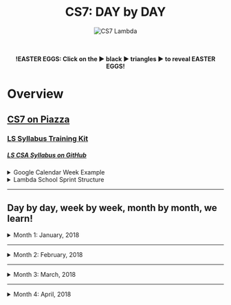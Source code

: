<div align="center">
  <h1>CS7: DAY by DAY</h1>
  <img src="https://raw.githubusercontent.com/mixelpixel/LambdaSchoolTA/master/art/cs7lambda.png" alt="CS7 Lambda" height="200px" width="200px">
  <br><br><br>
  <p><b>!EASTER EGGS: Click on the ▶︎ black ▶︎ triangles ▶︎ to reveal EASTER EGGS!</b></p>
</div>

# Overview
## [CS7 on Piazza](https://piazza.com/class/jc6vhnh8mdl5pw)
### [LS Syllabus Training Kit](http://ls-training-kit.netlify.com/cs-master)
##### [LS CSA Syllabus on GitHub](https://github.com/LambdaSchool/LambdaCSA-Syllabus)

<details>
  <summary>Google Calendar Week Example</summary><p>

  - The CS7 Calendar is available on Google Calendars per invite.

  ![CS& Google Calendar](art/google-calendar.png)

  </p>
</details>

<details>
  <summary>Lambda School Sprint Structure</summary><p>

  - [Lambda School Sprint Structure](https://docs.google.com/spreadsheets/d/1m83sq7Td5jpJ0XQUTwN7dJKhBHvIUppyHGIQ58pVQl4/edit?usp=sharing)

  ![Lambda School Sprint Structure](art/weeklySchedule.png)

  </p>
</details>

***

## Day by day, week by week, month by month, we learn!

<details><summary>Month 1: January, 2018</summary><p>

<details><summary>Prior to my starting mid-Week 3</summary><p>

##### THIS LIST IS JUST AN EDUCATED GUESS RIGHT NOW

### Pre-Coursework
- https://github.com/LambdaSchool/Precourse (PR review???)
- https://github.com/LambdaSchool/Pre-Course-Git-Fu - Is this still issued to students?
***
### Week 1: Jan. 8 - 12
### JavaScript I - IV
- https://github.com/LambdaSchool/JavaScript-I-Mini
- https://github.com/LambdaSchool/JavaScript-I
- https://github.com/LambdaSchool/JavaScript-II-Mini
- https://github.com/LambdaSchool/JavaScript-II
- https://github.com/LambdaSchool/Sprint-Challenge--JavaScript
***
### Week 2: Jan. 16 - 19 (1/15: MLK Jr.)
### Data Structures
- https://github.com/LambdaSchool/Data-Structures-I
- https://github.com/LambdaSchool/LS-Data-Structures-I-Solution (PR review???)
- https://github.com/LambdaSchool/Data-Structures-II
- https://github.com/LambdaSchool/LS-Data-Structures-II-Solution (PR review???)
- https://github.com/LambdaSchool/Sprint-Challenge--Data-Structures
***
#### Code Challenges 1 through 10
1. [reverseString](https://piazza.com/class/jc6vhnh8mdl5pw?cid=10)
2. longestString
3. [reverseCase](https://piazza.com/class/jc6vhnh8mdl5pw?cid=14)
4. [reverseNumber](https://piazza.com/class/jc6vhnh8mdl5pw?cid=20)
5. [moneyFormat](https://piazza.com/class/jc6vhnh8mdl5pw?cid=24)
6. [toCamepCase](https://piazza.com/class/jc6vhnh8mdl5pw?cid=28)
7. evenOccurences
8. [romanNumerals](https://piazza.com/class/jc6vhnh8mdl5pw?cid=33)
9. [stringCompression](https://piazza.com/class/jc6vhnh8mdl5pw?cid=34)
10. collatzSequence

</p></details>

***

# Week 03: Jan. 22 - 26
## HTML/CSS and DOM Manipulation w/Ivan Mora
- https://github.com/LambdaSchool/HTML-CSS-mini
- https://github.com/LambdaSchool/LS-Web-Intro-I (???)
- https://github.com/LambdaSchool/DOM-JavaScript-mini
- https://github.com/LambdaSchool/DOM-JavaScript-mini-Solution (PR review???)
- https://github.com/LambdaSchool/Sprint-Challenge-DOM-Javascript
### Day 10: Mon, Jan. 22
#### [Code Challenge 8: Roman Numerals](https://youtu.be/Q5T0Spd69uA)
***
### Day 11: Tue, Jan. 23
#### [Code Challenge 9: String Compression](https://youtu.be/5B-3pOd7b2E)
***
### Day 12: Wed, Jan. 24
#### [Code Challenge 10: Collatz Sequence](NO_VIDEO_RECORDED)
#### [Introduction to DOM and manipulation with Vanilla JS - Lecture](https://youtu.be/X8Q1yD1wjig) w/Ivan Mora
#### [Introduction to DOM and manipulation with Vanilla JS - Q&A](https://youtu.be/iuzkSVRJEss) w/Ivan Mora
***
### Day 13: Thu, Jan. 25
#### [Code Challenge 11: Consecutive Strings](https://youtu.be/Ft_nfW8GKiQ) w/Patrick Kennedy

<details><summary>Consecutive Strings Solution</summary><p>

<img src="https://raw.githubusercontent.com/mixelpixel/LambdaSchoolTA/master/art/consolelog.png" height="200px" width="200px">

- https://piazza.com/class/jc6vhnh8mdl5pw?cid=40

```js
/*
  You are given an array of strings called arr and an integer k.
  Your task is to return the longest string consisting of k consecutive
  strings from the array.

  n being the length of the string array, if n = 0 or k > n or k <= 0 return "".
 */

function longestConsecutive(arr, k) {
  // n being the length of the string array, if n = 0 or k > n or k <= 0 return "".
  // n = arr.length
  if (arr.length === 0 || arr.length < k || k <= 0) return '';

  // return the longest string consisting of k consecutive strings from the array.
  return arr
    .map((value, index) => (
      arr.slice(index, index + k).join('')
      ))
    .reduce((longest, current) => (current.length > longest.length) ? current : longest);
}

// TEST SUITE - swEEt!
// console.log(longestConsecutive([], 1), "empty string")      // <--- '' - arr.length === 0
// console.log(longestConsecutive(["one"], 2), "empty string") // <--- '' - arr.length < k
// console.log(longestConsecutive(['something'], -1), "empty string")     // <--- '' - k <= 0

// const array = ['1', '22', '333', '55555', '4444', 'xx', '666666', 'ggg', 'q', 'kk'];
// console.log(array.length);      // <--- 10
// console.log(array.slice(3, 6)); // <--- [ '55555', '4444', 'xx' ]
// console.log(array.join(''));    // <--- 122333555554444xx666666gggqkk
// console.log(array.map((value, index) => (array.slice(index, index + 2).join('')))); // <--- ugly
// console.log(array.reduce((longest, current) => current.length > longest.length ? current : longest)); // <--- six sixes


// console.log(longestConsecutive(["zone", "abigail", "theta", "form", "libe", "zas"], 2)) // <--- "abigailtheta"
// console.log(longestConsecutive(["zone", "abigail", "theta", "antidisestablishmentarianism", "form", "libe", "zas"], 3)) // <--- abi theta anti
// console.log(longestConsecutive(["zone", "abigail", "theta", "antidisestablishmentarianism", "capybara", "form", "libe", "zas"], 3)) // <--- theta anti capy

/*
 RESOURCES: google search "MDN {method name}", W3 schools, Free Code Camp
 ARRAY METHODS
 SLICE: https://developer.mozilla.org/en-US/docs/Web/JavaScript/Reference/Global_Objects/Array/slice
 JOIN: https://developer.mozilla.org/en-US/docs/Web/JavaScript/Reference/Global_Objects/Array/join
 MAP: https://developer.mozilla.org/en-US/docs/Web/JavaScript/Reference/Global_Objects/Array/map
 REDUCE: https://developer.mozilla.org/en-US/docs/Web/JavaScript/Reference/Global_Objects/Array/Reduce
 ALSO GOOD: https://medium.freecodecamp.org/reduce-f47a7da511a9
 */
```

#### Truth Table: Inclusive Or
- If ANY one of the variables evaluates to `true`, then the entire proposition evaluates to `true`.
- There are three terms: `phi`, `psi` & `fry`.
- Each term has two possible states: `true` or `false`.
- The total number of _possible_ combination of three terms which each have two possible states is...?
- Number of ***states*** (either true or false) raised to the power of the number of ***terms*** (phi, psi & fry), i.e. 2<sup>3</sup>, or (2 \* 2 \* 2), a.k.a. *eight*:

| # | phi | psi | fry | "phi inclusive_or psi inclusive_or fry" |
|:---|:---:|:---:|:---:|:---:|
| 1) | T | T | T | True |
| 2) | T | T | F | True |
| 3) | T | F | T | True |
| 4) | T | F | F | True |
| 5) | F | T | T | True |
| 6) | F | T | F | True |
| 7) | F | F | T | True |
| 8) | F | F | F | False |

#### Exclusive Or (with only two terms)
- Just a quick explanation of the difference between exclusive and inclusive or logic.
- An _exclusive_ "or" operator evaluates to true when ONLY one of the terms (operands) is true.
- i.e. "I will have either a cheese burger, or pizza, but _not both_"

| Φ | Ψ | "Φ exclusive_or Ψ" |
|:---:|:---:|:---:|
| T | T | False |
| T | F | True |
| F | T | True |
| F | F | False |

</p></details>

#### [Introduction to DOM and manipulation with Vanilla JS - Q&A 2](https://youtu.be/qpI5z1DAiuY) w/Ivan Mora
#### [Introduction to DOM and manipulation with Vanilla JS - Q&A 3](https://youtu.be/7qi6vrzgyNE) w/Ivan Mora
***
### Day 14: Fri, Jan. 26
#### [Sprint Challenge](https://github.com/LambdaSchool/Sprint-Challenge-DOM-Javascript) Sprint-Challenge-DOM-Javascript
#### [Introduction to DOM and manipulation with Vanilla JS - Solution 1](VIDEO_RECORDED_NOT_POSTED) w/Ivan Mora
#### [Introduction to DOM and manipulation with Vanilla JS - Solution 2(Refactor)](https://youtu.be/LgFy3zAXK_o) w/Ivan Mora
### Sat, Jan. 27
#### [CS7 - Introduction to DOM and manipulation with Vanilla JS - Optional Review](https://youtu.be/xZfB890FWMw)


***


# Week 04: Jan. 29 - Feb. 2
## Responsive Design and CSS Pre-Processors w/Josh Knell
- https://github.com/lambdaschool/preprocessing-one
- https://github.com/LambdaSchool/Preprocessing-2
- https://github.com/LambdaSchool/responsive-web-design

##### Posted in Slack, Sunday prior: https://lambdaschoolstudents.slack.com/archives/C8ZM4HHD3/p1517169440000109

<details><summary>Setting up for LESS</summary><p>

> *Q: Why LESS and not SASS or another preprocessor?*
>
> A: Learning one will be almost identical to the other but SASS compiles on Ruby and to install Ruby for PC and MAC would have been an unwanted side effect for teaching.  You will find that the time spent in LESS will prepare you for any pre processor.
>
> *Q: I have node installed, but when I try to install LESS or run any commands I get an error: *

```bash
npm ERR! Error: EACCES: permission denied, access '/usr/local/lib/node_modules'
```

> A: This is because of where your files for the node modules on your computer are stored.  The quick fix is to simply run "sudo" in front of your commands to override the permission error.
>
> Example:

```bash
$ sudo npm install -g less
```

> This command, known as "super user do" will grant the correct permissions after you enter a password.
>
> For a more permanent fix, you can follow this guide on the npm website:
>
> https://docs.npmjs.com/getting-started/fixing-npm-permissions
>
> *Q: The pre course video talks about using jet brains IDE to further optimize my LESS build but I don't have that IDE.  What gives?*
>
> A:  Don't worry about the IDE.  That was just a helpful tip and trick.  We will be going over every detail in our guided demo.  Just get LESS installed and attempt to write a few lines of LESS so you're familiar with it.  Don't stress!

</p></details>

##### Day 1 - Preprocessors Intro
- Required: https://htmlmag.com/article/an-introduction-to-css-preprocessors-sass-less-stylus
- Documentation: http://lesscss.org/3.x/
- Install video (my version will be coming soon): https://www.youtube.com/watch?v=YQYJUeokqOY
##### Day 2 - Preprocessors Advanced
- *Read this first:* https://www.sitepoint.com/a-comprehensive-introduction-to-less-mixins/
- *After you have a decent handle on them, go try them out on your own!*
- Here are some examples to get your started:
- https://css-tricks.com/snippets/css/useful-css3-less-mixins/
- I looked for a *super short and succinct* video on LESS and this is a great review in practice:
- https://www.youtube.com/watch?v=EU1sUpPGIb4
##### Day 3 - Responsive Web Design Intro
- Reading and watching for tomorrow's Responsive Web Design (RWD) Intro
- Responsive web design tutorial - really well done: https://www.youtube.com/watch?v=BIz02qY5BRA
- W3 Schools! Seriously, good intro here :wink: https://www.w3schools.com/css/css_rwd_intro.asp
- Optional reading (recommended if you really like design): https://www.smashingmagazine.com/2017/11/comprehensive-guide-web-design/
##### Day 4 - Responsive Web Design Advanced

***

### Day 15: Mon, Jan. 29
#### [Code Challenge 12: Sum of Digits](https://youtu.be/udMpY37k7ng) w/Patrick Kennedy

<details><summary>Sum Of Digits Solutions</summary><p>

```js
/*
 * Sum Of Digits
 * Write a function called sumOfDigits that given a positive integer, returns the sum of its digits.
 * Assume all numbers will be positive.
 *
 * Input: 23  >>>function>>> Output: 5
 * Input: 496 >>>function>>> Output: 19
*/

// SOLUTION 1 - everyone loves for loops!
function sumOfDigits (num) {
  const integerStrings = ('' + num).split(''); // does the same thing as the next line
  // const integerStrings = String(num).split(''); // I find this reads better
  console.log(typeof(integerStrings)) // <--- 'object' (JA arrays are objects - Everything Is Objects!!!)

  const len = integerStrings.length;
  console.log(integerStrings);        // <--- should return an array of strings

  // declaring variables to be used in the for loop
  let i = 0,
    sum = 0;

  // For-Loop Love!
  for (i; i < len; i++) {
    sum += Number(integerStrings[i]); // <--- turns the strings into type: integers
    console.log(sum);                 // <--- sum of adding up all ints in the array of ints
  }

  return sum;
}

// SOLUTION 2 - using map() and reduce()
function sumOfDigits (num) {
  const stringIntegers = String(num).split('');
  console.log(`strInts.len: ${stringIntegers.length} & the strInts ${stringIntegers} are: ${typeof(stringIntegers[0])}`);

  const integers = stringIntegers.map(num => Number(num));
  console.log(`integers: ${integers} are: ${typeof(integers[0])}`);

  const sum = integers.reduce((sum, n) => sum + n, 0);
  return sum;
}

// CS1 MODEL SOLUTION - w/dot chaining
function sumOfDigits(num) {
  const digits = (String(num)).split('')
    .map(num => parseInt(num))
    .reduce((sum, n) => sum + n);
  return digits;
}

// MODEL SOLUTION - just return it!
function sumOfDigits(num) {
  return (String(num)).split('')
    .map(num => parseInt(num))
    .reduce((sum, n) => sum + n);
}

/* eslint no-console: 0 */
// TEST SUITE
const x = 12345;
console.log(sumOfDigits(x));           // ~~~> 15
console.log(sumOfDigits(23));          // ~~~> 5
console.log(sumOfDigits(496));         // ~~~> 19
console.log(typeof(sumOfDigits(496))); // ~~~> number
console.log(typeof(Number(x)));        // <--- number
console.log(typeof(String(x)));        // <--- string
console.log(typeof(parseInt(x)));      // <--- number
console.log(String(x).split(''));      // <--- [ '1', '2', '3', '4', '5' ]
```

</p></details>

#### [CSS Preprocessor Intro](https://youtu.be/YlYTye2UOzg) w/Josh Knell
#### [CSS Preprocessor Intro Q&A](https://youtu.be/5uffIhKvPUo) w/Josh Knell
***
### Day 16: Tue, Jan. 30
#### [Code Challenge 13: Common Elements](https://youtu.be/somn1VHvFCc) w/Satish Vattikuti
#### [CSS Preprocessor 2](https://youtu.be/GwIEh4R8AUY) w/Josh Knell
#### [CSS Preprocessor 2 Q&A](https://youtu.be/shXMYNQtg48) w/Josh Knell
***
### Day 17: Wed, Jan. 31
#### [Code Challenge 14: CODE_CHALLENGE](https://youtu.be/mHSBT-yVAx0) w/Satish Vattikuti
#### [Responsive Web Design Guided Demo](https://youtu.be/jnI2m_9YQio) w/Josh Knell
#### [Responsive Web Design Guided Demo Q&A](https://youtu.be/Q8lftdFxLTg) w/Josh Knell
***
### Day 18: Thu, Feb. 1
#### [Code Challenge ##: CODE_CHALLENGE](VIDEO_RECORDED_NOT_POSTED) w/Satish Vattikuti
#### [Responsive Web Design - Percent Based Layout](https://youtu.be/epa5QFFpGHI) w/Josh Knell
#### [LECTURE](VIDEO_RECORDED_NOT_POSTED) w/Josh Knell
#### [LECTURE](VIDEO_RECORDED_NOT_POSTED) w/Josh Knell
***
### Day 19: Fri, Feb. 2
#### [Sprint Challenge Repository on GitHub](https://github.com/LambdaSchool/NEW_SPRINT_CHALLENGE) NEW_SPRINT_CHALLENGE
#### [Brown Bag](LINK) w/SPEAKER: TOPIC
#### [Sprint Challenge Review](VIDEO_RECORDED_NOT_POSTED) w/Josh Knell
#### [Sprint Challenge Review](VIDEO_RECORDED_NOT_POSTED) w/Josh Knell

</p></details>


***


<details><summary>Month 2: February, 2018</summary><p>

# Week ##: Mon. ## - ##
## WEEKLY_SUBJECT
- GitHub Repositories
### Day ##: Mon, Mon. ##
#### [Code Challenge ##: CODE_CHALLENGE](VIDEO_RECORDED_NOT_POSTED) w/SPEAKER
#### [LECTURE](VIDEO_RECORDED_NOT_POSTED) w/SPEAKER
#### [LECTURE](VIDEO_RECORDED_NOT_POSTED) w/SPEAKER
***
### Day ##: Tue, Mon. ##
#### [Code Challenge ##: CODE_CHALLENGE](VIDEO_RECORDED_NOT_POSTED) w/SPEAKER
#### [LECTURE](VIDEO_RECORDED_NOT_POSTED) w/SPEAKER
#### [LECTURE](VIDEO_RECORDED_NOT_POSTED) w/SPEAKER
***
### Day ##: Wed, Mon. ##
#### [Code Challenge ##: CODE_CHALLENGE](VIDEO_RECORDED_NOT_POSTED) w/SPEAKER
#### [LECTURE](VIDEO_RECORDED_NOT_POSTED) w/SPEAKER
#### [LECTURE](VIDEO_RECORDED_NOT_POSTED) w/SPEAKER
***
### Day ##: Thu, Mon. ##
#### [Code Challenge ##: CODE_CHALLENGE](VIDEO_RECORDED_NOT_POSTED) w/SPEAKER
#### [LECTURE](VIDEO_RECORDED_NOT_POSTED) w/SPEAKER
#### [LECTURE](VIDEO_RECORDED_NOT_POSTED) w/SPEAKER
***
### Day ##: Fri, Mon. ##
#### [Sprint Challenge Repository on GitHub](https://github.com/LambdaSchool/NEW_SPRINT_CHALLENGE) NEW_SPRINT_CHALLENGE
#### [Brown Bag](LINK) w/SPEAKER: TOPIC
#### [Sprint Challenge Review](VIDEO_RECORDED_NOT_POSTED) w/SPEAKER
#### [Sprint Challenge Review](VIDEO_RECORDED_NOT_POSTED) w/SPEAKER


***


# Week ##: Mon. ## - ##
## WEEKLY_SUBJECT
- GitHub Repositories
### Day ##: Mon, Mon. ##
#### [Code Challenge ##: CODE_CHALLENGE](VIDEO_RECORDED_NOT_POSTED) w/SPEAKER
#### [LECTURE](VIDEO_RECORDED_NOT_POSTED) w/SPEAKER
#### [LECTURE](VIDEO_RECORDED_NOT_POSTED) w/SPEAKER
***
### Day ##: Tue, Mon. ##
#### [Code Challenge ##: CODE_CHALLENGE](VIDEO_RECORDED_NOT_POSTED) w/SPEAKER
#### [LECTURE](VIDEO_RECORDED_NOT_POSTED) w/SPEAKER
#### [LECTURE](VIDEO_RECORDED_NOT_POSTED) w/SPEAKER
***
### Day ##: Wed, Mon. ##
#### [Code Challenge ##: CODE_CHALLENGE](VIDEO_RECORDED_NOT_POSTED) w/SPEAKER
#### [LECTURE](VIDEO_RECORDED_NOT_POSTED) w/SPEAKER
#### [LECTURE](VIDEO_RECORDED_NOT_POSTED) w/SPEAKER
***
### Day ##: Thu, Mon. ##
#### [Code Challenge ##: CODE_CHALLENGE](VIDEO_RECORDED_NOT_POSTED) w/SPEAKER
#### [LECTURE](VIDEO_RECORDED_NOT_POSTED) w/SPEAKER
#### [LECTURE](VIDEO_RECORDED_NOT_POSTED) w/SPEAKER
***
### Day ##: Fri, Mon. ##
#### [Sprint Challenge Repository on GitHub](https://github.com/LambdaSchool/NEW_SPRINT_CHALLENGE) NEW_SPRINT_CHALLENGE
#### [Brown Bag](LINK) w/SPEAKER: TOPIC
#### [Sprint Challenge Review](VIDEO_RECORDED_NOT_POSTED) w/SPEAKER
#### [Sprint Challenge Review](VIDEO_RECORDED_NOT_POSTED) w/SPEAKER


***


# Week ##: Mon. ## - ##
## WEEKLY_SUBJECT
- GitHub Repositories
### Day ##: Mon, Mon. ##
#### [Code Challenge ##: CODE_CHALLENGE](VIDEO_RECORDED_NOT_POSTED) w/SPEAKER
#### [LECTURE](VIDEO_RECORDED_NOT_POSTED) w/SPEAKER
#### [LECTURE](VIDEO_RECORDED_NOT_POSTED) w/SPEAKER
***
### Day ##: Tue, Mon. ##
#### [Code Challenge ##: CODE_CHALLENGE](VIDEO_RECORDED_NOT_POSTED) w/SPEAKER
#### [LECTURE](VIDEO_RECORDED_NOT_POSTED) w/SPEAKER
#### [LECTURE](VIDEO_RECORDED_NOT_POSTED) w/SPEAKER
***
### Day ##: Wed, Mon. ##
#### [Code Challenge ##: CODE_CHALLENGE](VIDEO_RECORDED_NOT_POSTED) w/SPEAKER
#### [LECTURE](VIDEO_RECORDED_NOT_POSTED) w/SPEAKER
#### [LECTURE](VIDEO_RECORDED_NOT_POSTED) w/SPEAKER
***
### Day ##: Thu, Mon. ##
#### [Code Challenge ##: CODE_CHALLENGE](VIDEO_RECORDED_NOT_POSTED) w/SPEAKER
#### [LECTURE](VIDEO_RECORDED_NOT_POSTED) w/SPEAKER
#### [LECTURE](VIDEO_RECORDED_NOT_POSTED) w/SPEAKER
***
### Day ##: Fri, Mon. ##
#### [Sprint Challenge Repository on GitHub](https://github.com/LambdaSchool/NEW_SPRINT_CHALLENGE) NEW_SPRINT_CHALLENGE
#### [Brown Bag](LINK) w/SPEAKER: TOPIC
#### [Sprint Challenge Review](VIDEO_RECORDED_NOT_POSTED) w/SPEAKER
#### [Sprint Challenge Review](VIDEO_RECORDED_NOT_POSTED) w/SPEAKER


***


# Week ##: Mon. ## - ##
## WEEKLY_SUBJECT
- GitHub Repositories
### Day ##: Mon, Mon. ##
#### [Code Challenge ##: CODE_CHALLENGE](VIDEO_RECORDED_NOT_POSTED) w/SPEAKER
#### [LECTURE](VIDEO_RECORDED_NOT_POSTED) w/SPEAKER
#### [LECTURE](VIDEO_RECORDED_NOT_POSTED) w/SPEAKER
***
### Day ##: Tue, Mon. ##
#### [Code Challenge ##: CODE_CHALLENGE](VIDEO_RECORDED_NOT_POSTED) w/SPEAKER
#### [LECTURE](VIDEO_RECORDED_NOT_POSTED) w/SPEAKER
#### [LECTURE](VIDEO_RECORDED_NOT_POSTED) w/SPEAKER
***
### Day ##: Wed, Mon. ##
#### [Code Challenge ##: CODE_CHALLENGE](VIDEO_RECORDED_NOT_POSTED) w/SPEAKER
#### [LECTURE](VIDEO_RECORDED_NOT_POSTED) w/SPEAKER
#### [LECTURE](VIDEO_RECORDED_NOT_POSTED) w/SPEAKER
***
### Day ##: Thu, Mon. ##
#### [Code Challenge ##: CODE_CHALLENGE](VIDEO_RECORDED_NOT_POSTED) w/SPEAKER
#### [LECTURE](VIDEO_RECORDED_NOT_POSTED) w/SPEAKER
#### [LECTURE](VIDEO_RECORDED_NOT_POSTED) w/SPEAKER
***
### Day ##: Fri, Mon. ##
#### [Sprint Challenge Repository on GitHub](https://github.com/LambdaSchool/NEW_SPRINT_CHALLENGE) NEW_SPRINT_CHALLENGE
#### [Brown Bag](LINK) w/SPEAKER: TOPIC
#### [Sprint Challenge Review](VIDEO_RECORDED_NOT_POSTED) w/SPEAKER
#### [Sprint Challenge Review](VIDEO_RECORDED_NOT_POSTED) w/SPEAKER

</p></details>


***


<details><summary>Month 3: March, 2018</summary><p>

# Week ##: Mon. ## - ##
## WEEKLY_SUBJECT
- GitHub Repositories
### Day ##: Mon, Mon. ##
#### [Code Challenge ##: CODE_CHALLENGE](VIDEO_RECORDED_NOT_POSTED) w/SPEAKER
#### [LECTURE](VIDEO_RECORDED_NOT_POSTED) w/SPEAKER
#### [LECTURE](VIDEO_RECORDED_NOT_POSTED) w/SPEAKER
***
### Day ##: Tue, Mon. ##
#### [Code Challenge ##: CODE_CHALLENGE](VIDEO_RECORDED_NOT_POSTED) w/SPEAKER
#### [LECTURE](VIDEO_RECORDED_NOT_POSTED) w/SPEAKER
#### [LECTURE](VIDEO_RECORDED_NOT_POSTED) w/SPEAKER
***
### Day ##: Wed, Mon. ##
#### [Code Challenge ##: CODE_CHALLENGE](VIDEO_RECORDED_NOT_POSTED) w/SPEAKER
#### [LECTURE](VIDEO_RECORDED_NOT_POSTED) w/SPEAKER
#### [LECTURE](VIDEO_RECORDED_NOT_POSTED) w/SPEAKER
***
### Day ##: Thu, Mon. ##
#### [Code Challenge ##: CODE_CHALLENGE](VIDEO_RECORDED_NOT_POSTED) w/SPEAKER
#### [LECTURE](VIDEO_RECORDED_NOT_POSTED) w/SPEAKER
#### [LECTURE](VIDEO_RECORDED_NOT_POSTED) w/SPEAKER
***
### Day ##: Fri, Mon. ##
#### [Sprint Challenge Repository on GitHub](https://github.com/LambdaSchool/NEW_SPRINT_CHALLENGE) NEW_SPRINT_CHALLENGE
#### [Brown Bag](LINK) w/SPEAKER: TOPIC
#### [Sprint Challenge Review](VIDEO_RECORDED_NOT_POSTED) w/SPEAKER
#### [Sprint Challenge Review](VIDEO_RECORDED_NOT_POSTED) w/SPEAKER


***


# Week ##: Mon. ## - ##
## WEEKLY_SUBJECT
- GitHub Repositories
### Day ##: Mon, Mon. ##
#### [Code Challenge ##: CODE_CHALLENGE](VIDEO_RECORDED_NOT_POSTED) w/SPEAKER
#### [LECTURE](VIDEO_RECORDED_NOT_POSTED) w/SPEAKER
#### [LECTURE](VIDEO_RECORDED_NOT_POSTED) w/SPEAKER
***
### Day ##: Tue, Mon. ##
#### [Code Challenge ##: CODE_CHALLENGE](VIDEO_RECORDED_NOT_POSTED) w/SPEAKER
#### [LECTURE](VIDEO_RECORDED_NOT_POSTED) w/SPEAKER
#### [LECTURE](VIDEO_RECORDED_NOT_POSTED) w/SPEAKER
***
### Day ##: Wed, Mon. ##
#### [Code Challenge ##: CODE_CHALLENGE](VIDEO_RECORDED_NOT_POSTED) w/SPEAKER
#### [LECTURE](VIDEO_RECORDED_NOT_POSTED) w/SPEAKER
#### [LECTURE](VIDEO_RECORDED_NOT_POSTED) w/SPEAKER
***
### Day ##: Thu, Mon. ##
#### [Code Challenge ##: CODE_CHALLENGE](VIDEO_RECORDED_NOT_POSTED) w/SPEAKER
#### [LECTURE](VIDEO_RECORDED_NOT_POSTED) w/SPEAKER
#### [LECTURE](VIDEO_RECORDED_NOT_POSTED) w/SPEAKER
***
### Day ##: Fri, Mon. ##
#### [Sprint Challenge Repository on GitHub](https://github.com/LambdaSchool/NEW_SPRINT_CHALLENGE) NEW_SPRINT_CHALLENGE
#### [Brown Bag](LINK) w/SPEAKER: TOPIC
#### [Sprint Challenge Review](VIDEO_RECORDED_NOT_POSTED) w/SPEAKER
#### [Sprint Challenge Review](VIDEO_RECORDED_NOT_POSTED) w/SPEAKER


***


# Week ##: Mon. ## - ##
## WEEKLY_SUBJECT
- GitHub Repositories
### Day ##: Mon, Mon. ##
#### [Code Challenge ##: CODE_CHALLENGE](VIDEO_RECORDED_NOT_POSTED) w/SPEAKER
#### [LECTURE](VIDEO_RECORDED_NOT_POSTED) w/SPEAKER
#### [LECTURE](VIDEO_RECORDED_NOT_POSTED) w/SPEAKER
***
### Day ##: Tue, Mon. ##
#### [Code Challenge ##: CODE_CHALLENGE](VIDEO_RECORDED_NOT_POSTED) w/SPEAKER
#### [LECTURE](VIDEO_RECORDED_NOT_POSTED) w/SPEAKER
#### [LECTURE](VIDEO_RECORDED_NOT_POSTED) w/SPEAKER
***
### Day ##: Wed, Mon. ##
#### [Code Challenge ##: CODE_CHALLENGE](VIDEO_RECORDED_NOT_POSTED) w/SPEAKER
#### [LECTURE](VIDEO_RECORDED_NOT_POSTED) w/SPEAKER
#### [LECTURE](VIDEO_RECORDED_NOT_POSTED) w/SPEAKER
***
### Day ##: Thu, Mon. ##
#### [Code Challenge ##: CODE_CHALLENGE](VIDEO_RECORDED_NOT_POSTED) w/SPEAKER
#### [LECTURE](VIDEO_RECORDED_NOT_POSTED) w/SPEAKER
#### [LECTURE](VIDEO_RECORDED_NOT_POSTED) w/SPEAKER
***
### Day ##: Fri, Mon. ##
#### [Sprint Challenge Repository on GitHub](https://github.com/LambdaSchool/NEW_SPRINT_CHALLENGE) NEW_SPRINT_CHALLENGE
#### [Brown Bag](LINK) w/SPEAKER: TOPIC
#### [Sprint Challenge Review](VIDEO_RECORDED_NOT_POSTED) w/SPEAKER
#### [Sprint Challenge Review](VIDEO_RECORDED_NOT_POSTED) w/SPEAKER


***


# Week ##: Mon. ## - ##
## WEEKLY_SUBJECT
- GitHub Repositories
### Day ##: Mon, Mon. ##
#### [Code Challenge ##: CODE_CHALLENGE](VIDEO_RECORDED_NOT_POSTED) w/SPEAKER
#### [LECTURE](VIDEO_RECORDED_NOT_POSTED) w/SPEAKER
#### [LECTURE](VIDEO_RECORDED_NOT_POSTED) w/SPEAKER
***
### Day ##: Tue, Mon. ##
#### [Code Challenge ##: CODE_CHALLENGE](VIDEO_RECORDED_NOT_POSTED) w/SPEAKER
#### [LECTURE](VIDEO_RECORDED_NOT_POSTED) w/SPEAKER
#### [LECTURE](VIDEO_RECORDED_NOT_POSTED) w/SPEAKER
***
### Day ##: Wed, Mon. ##
#### [Code Challenge ##: CODE_CHALLENGE](VIDEO_RECORDED_NOT_POSTED) w/SPEAKER
#### [LECTURE](VIDEO_RECORDED_NOT_POSTED) w/SPEAKER
#### [LECTURE](VIDEO_RECORDED_NOT_POSTED) w/SPEAKER
***
### Day ##: Thu, Mon. ##
#### [Code Challenge ##: CODE_CHALLENGE](VIDEO_RECORDED_NOT_POSTED) w/SPEAKER
#### [LECTURE](VIDEO_RECORDED_NOT_POSTED) w/SPEAKER
#### [LECTURE](VIDEO_RECORDED_NOT_POSTED) w/SPEAKER
***
### Day ##: Fri, Mon. ##
#### [Sprint Challenge Repository on GitHub](https://github.com/LambdaSchool/NEW_SPRINT_CHALLENGE) NEW_SPRINT_CHALLENGE
#### [Brown Bag](LINK) w/SPEAKER: TOPIC
#### [Sprint Challenge Review](VIDEO_RECORDED_NOT_POSTED) w/SPEAKER
#### [Sprint Challenge Review](VIDEO_RECORDED_NOT_POSTED) w/SPEAKER

</p></details>

***

<details><summary>Month 4: April, 2018</summary><p>

# Week ##: Mon. ## - ##
## WEEKLY_SUBJECT
- GitHub Repositories
### Day ##: Mon, Mon. ##
#### [Code Challenge ##: CODE_CHALLENGE](VIDEO_RECORDED_NOT_POSTED) w/SPEAKER
#### [LECTURE](VIDEO_RECORDED_NOT_POSTED) w/SPEAKER
#### [LECTURE](VIDEO_RECORDED_NOT_POSTED) w/SPEAKER
***
### Day ##: Tue, Mon. ##
#### [Code Challenge ##: CODE_CHALLENGE](VIDEO_RECORDED_NOT_POSTED) w/SPEAKER
#### [LECTURE](VIDEO_RECORDED_NOT_POSTED) w/SPEAKER
#### [LECTURE](VIDEO_RECORDED_NOT_POSTED) w/SPEAKER
***
### Day ##: Wed, Mon. ##
#### [Code Challenge ##: CODE_CHALLENGE](VIDEO_RECORDED_NOT_POSTED) w/SPEAKER
#### [LECTURE](VIDEO_RECORDED_NOT_POSTED) w/SPEAKER
#### [LECTURE](VIDEO_RECORDED_NOT_POSTED) w/SPEAKER
***
### Day ##: Thu, Mon. ##
#### [Code Challenge ##: CODE_CHALLENGE](VIDEO_RECORDED_NOT_POSTED) w/SPEAKER
#### [LECTURE](VIDEO_RECORDED_NOT_POSTED) w/SPEAKER
#### [LECTURE](VIDEO_RECORDED_NOT_POSTED) w/SPEAKER
***
### Day ##: Fri, Mon. ##
#### [Sprint Challenge Repository on GitHub](https://github.com/LambdaSchool/NEW_SPRINT_CHALLENGE) NEW_SPRINT_CHALLENGE
#### [Brown Bag](LINK) w/SPEAKER: TOPIC
#### [Sprint Challenge Review](VIDEO_RECORDED_NOT_POSTED) w/SPEAKER
#### [Sprint Challenge Review](VIDEO_RECORDED_NOT_POSTED) w/SPEAKER


***


# Week ##: Mon. ## - ##
## WEEKLY_SUBJECT
- GitHub Repositories
### Day ##: Mon, Mon. ##
#### [Code Challenge ##: CODE_CHALLENGE](VIDEO_RECORDED_NOT_POSTED) w/SPEAKER
#### [LECTURE](VIDEO_RECORDED_NOT_POSTED) w/SPEAKER
#### [LECTURE](VIDEO_RECORDED_NOT_POSTED) w/SPEAKER
***
### Day ##: Tue, Mon. ##
#### [Code Challenge ##: CODE_CHALLENGE](VIDEO_RECORDED_NOT_POSTED) w/SPEAKER
#### [LECTURE](VIDEO_RECORDED_NOT_POSTED) w/SPEAKER
#### [LECTURE](VIDEO_RECORDED_NOT_POSTED) w/SPEAKER
***
### Day ##: Wed, Mon. ##
#### [Code Challenge ##: CODE_CHALLENGE](VIDEO_RECORDED_NOT_POSTED) w/SPEAKER
#### [LECTURE](VIDEO_RECORDED_NOT_POSTED) w/SPEAKER
#### [LECTURE](VIDEO_RECORDED_NOT_POSTED) w/SPEAKER
***
### Day ##: Thu, Mon. ##
#### [Code Challenge ##: CODE_CHALLENGE](VIDEO_RECORDED_NOT_POSTED) w/SPEAKER
#### [LECTURE](VIDEO_RECORDED_NOT_POSTED) w/SPEAKER
#### [LECTURE](VIDEO_RECORDED_NOT_POSTED) w/SPEAKER
***
### Day ##: Fri, Mon. ##
#### [Sprint Challenge Repository on GitHub](https://github.com/LambdaSchool/NEW_SPRINT_CHALLENGE) NEW_SPRINT_CHALLENGE
#### [Brown Bag](LINK) w/SPEAKER: TOPIC
#### [Sprint Challenge Review](VIDEO_RECORDED_NOT_POSTED) w/SPEAKER
#### [Sprint Challenge Review](VIDEO_RECORDED_NOT_POSTED) w/SPEAKER


***


# Week ##: Mon. ## - ##
## WEEKLY_SUBJECT
- GitHub Repositories
### Day ##: Mon, Mon. ##
#### [Code Challenge ##: CODE_CHALLENGE](VIDEO_RECORDED_NOT_POSTED) w/SPEAKER
#### [LECTURE](VIDEO_RECORDED_NOT_POSTED) w/SPEAKER
#### [LECTURE](VIDEO_RECORDED_NOT_POSTED) w/SPEAKER
***
### Day ##: Tue, Mon. ##
#### [Code Challenge ##: CODE_CHALLENGE](VIDEO_RECORDED_NOT_POSTED) w/SPEAKER
#### [LECTURE](VIDEO_RECORDED_NOT_POSTED) w/SPEAKER
#### [LECTURE](VIDEO_RECORDED_NOT_POSTED) w/SPEAKER
***
### Day ##: Wed, Mon. ##
#### [Code Challenge ##: CODE_CHALLENGE](VIDEO_RECORDED_NOT_POSTED) w/SPEAKER
#### [LECTURE](VIDEO_RECORDED_NOT_POSTED) w/SPEAKER
#### [LECTURE](VIDEO_RECORDED_NOT_POSTED) w/SPEAKER
***
### Day ##: Thu, Mon. ##
#### [Code Challenge ##: CODE_CHALLENGE](VIDEO_RECORDED_NOT_POSTED) w/SPEAKER
#### [LECTURE](VIDEO_RECORDED_NOT_POSTED) w/SPEAKER
#### [LECTURE](VIDEO_RECORDED_NOT_POSTED) w/SPEAKER
***
### Day ##: Fri, Mon. ##
#### [Sprint Challenge Repository on GitHub](https://github.com/LambdaSchool/NEW_SPRINT_CHALLENGE) NEW_SPRINT_CHALLENGE
#### [Brown Bag](LINK) w/SPEAKER: TOPIC
#### [Sprint Challenge Review](VIDEO_RECORDED_NOT_POSTED) w/SPEAKER
#### [Sprint Challenge Review](VIDEO_RECORDED_NOT_POSTED) w/SPEAKER


***


# Week ##: Mon. ## - ##
## WEEKLY_SUBJECT
- GitHub Repositories
### Day ##: Mon, Mon. ##
#### [Code Challenge ##: CODE_CHALLENGE](VIDEO_RECORDED_NOT_POSTED) w/SPEAKER
#### [LECTURE](VIDEO_RECORDED_NOT_POSTED) w/SPEAKER
#### [LECTURE](VIDEO_RECORDED_NOT_POSTED) w/SPEAKER
***
### Day ##: Tue, Mon. ##
#### [Code Challenge ##: CODE_CHALLENGE](VIDEO_RECORDED_NOT_POSTED) w/SPEAKER
#### [LECTURE](VIDEO_RECORDED_NOT_POSTED) w/SPEAKER
#### [LECTURE](VIDEO_RECORDED_NOT_POSTED) w/SPEAKER
***
### Day ##: Wed, Mon. ##
#### [Code Challenge ##: CODE_CHALLENGE](VIDEO_RECORDED_NOT_POSTED) w/SPEAKER
#### [LECTURE](VIDEO_RECORDED_NOT_POSTED) w/SPEAKER
#### [LECTURE](VIDEO_RECORDED_NOT_POSTED) w/SPEAKER
***
### Day ##: Thu, Mon. ##
#### [Code Challenge ##: CODE_CHALLENGE](VIDEO_RECORDED_NOT_POSTED) w/SPEAKER
#### [LECTURE](VIDEO_RECORDED_NOT_POSTED) w/SPEAKER
#### [LECTURE](VIDEO_RECORDED_NOT_POSTED) w/SPEAKER
***
### Day ##: Fri, Mon. ##
#### [Sprint Challenge Repository on GitHub](https://github.com/LambdaSchool/NEW_SPRINT_CHALLENGE) NEW_SPRINT_CHALLENGE
#### [Brown Bag](LINK) w/SPEAKER: TOPIC
#### [Sprint Challenge Review](VIDEO_RECORDED_NOT_POSTED) w/SPEAKER
#### [Sprint Challenge Review](VIDEO_RECORDED_NOT_POSTED) w/SPEAKER

</p></details>
